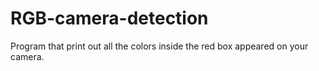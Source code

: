 # RGB-camera-detection
Program that print out all the colors inside the red box appeared on your camera.

